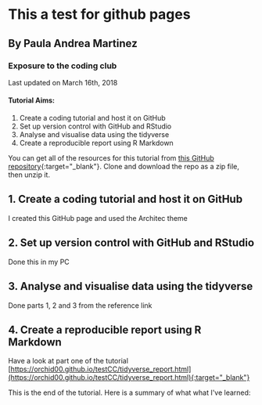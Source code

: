 # This a test for github pages
## By Paula Andrea Martinez

### Exposure to the coding club

Last updated on March 16th, 2018

#### Tutorial Aims:

1. Create a coding tutorial and host it on GitHub
2. Set up version control with GitHub and RStudio 
3. Analyse and visualise data using the tidyverse 
4. Create a reproducible report using R Markdown 

You can get all of the resources for this tutorial from [this GitHub repository](https://ourcodingclub.github.io/2018/03/06/tidyverse.html){:target="_blank"}. Clone and download the repo as a zip file, then unzip it.

## 1. Create a coding tutorial and host it on GitHub

I created this GitHub page and used the Architec theme 

## 2. Set up version control with GitHub and RStudio 

Done this in my PC

## 3. Analyse and visualise data using the tidyverse

Done parts 1, 2 and 3 from the reference link

## 4. Create a reproducible report using R Markdown 

Have a look at part one of the tutorial [https://orchid00.github.io/testCC/tidyverse_report.html](https://orchid00.github.io/testCC/tidyverse_report.html){:target="_blank"}

This is the end of the tutorial. Here is a summary of what what I've learned:


